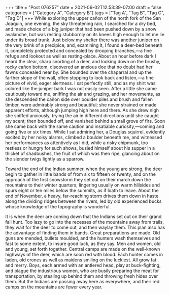 +++
title = "Post 076257"
date = 2021-06-02T12:53:39-07:00
draft = false
categories = ["Category A", "Category B"]
tags = ["Tag A", "Tag B", "Tag C", "Tag D"]
+++
While exploring the upper cañon of the north fork of the San Joaquin, one evening, the sky threatening rain, I searched for a dry bed, and made choice of a big juniper that had been pushed down by a snow avalanche, but was resting stubbornly on its knees high enough to let me lie under its broad trunk. Just below my shelter there was another juniper on the very brink of a precipice, and, examining it, I found a deer-bed beneath it, completely protected and concealed by drooping branches,—a fine refuge and lookout as well as resting-place. About an hour before dark I heard the clear, sharp snorting of a deer, and looking down on the brushy, rocky cañon bottom, discovered an anxious doe that no doubt had her fawns concealed near by. She bounded over the chaparral and up the farther slope of the wall, often stopping to look back and listen,—a fine picture of vivid, eager alertness. I sat perfectly still, and as my shirt was colored like the juniper bark I was not easily seen. After a little she came cautiously toward me, sniffing the air and grazing, and her movements, as she descended the cañon side over boulder piles and brush and fallen timber, were admirably strong and beautiful; she never strained or made apparent efforts, although jumping high here and there. As she drew nigh she sniffed anxiously, trying the air in different directions until she caught my scent; then bounded off, and vanished behind a small grove of firs. Soon she came back with the same caution and insatiable curiosity,—coming and going five or six times. While I sat admiring her, a Douglas squirrel, evidently excited by her noisy alarms, climbed a boulder beneath me, and witnessed her performances as attentively as I did, while a risky chipmunk, too restless or hungry for such shows, busied himself about his supper in a thicket of shadbushes, the fruit of which was then ripe, glancing about on the slender twigs lightly as a sparrow.

Toward the end of the Indian summer, when the young are strong, the deer begin to gather in little bands of from six to fifteen or twenty, and on the approach of the first snowstorm they set out on their march down the mountains to their winter quarters; lingering usually on warm hillsides and spurs eight or ten miles below the summits, as if loath to leave. About the end of November, a heavy, far-reaching storm drives them down in haste along the dividing ridges between the rivers, led by old experienced bucks whose knowledge of the topography is wonderful.

It is when the deer are coming down that the Indians set out on their grand fall hunt. Too lazy to go into the recesses of the mountains away from trails, they wait for the deer to come out, and then waylay them. This plan also has the advantage of finding them in bands. Great preparations are made. Old guns are mended, bullets moulded, and the hunters wash themselves and fast to some extent, to insure good luck, as they say. Men and women, old and young, set forth together. Central camps are made on the well-known highways of the deer, which are soon red with blood. Each hunter comes in laden, old crones as well as maidens smiling on the luckiest. All grow fat and merry. Boys, each armed with an antlered head, play at buck-fighting, and plague the industrious women, who are busily preparing the meat for transportation, by stealing up behind them and throwing fresh hides over them. But the Indians are passing away here as everywhere, and their red camps on the mountains are fewer every year.
